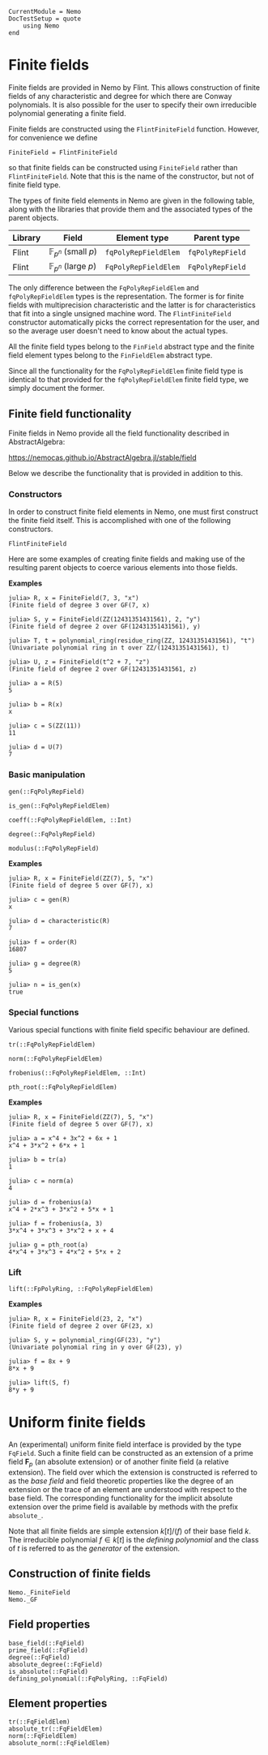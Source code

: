 ```@meta
CurrentModule = Nemo
DocTestSetup = quote
    using Nemo
end
```

# Finite fields

Finite fields are provided in Nemo by Flint. This allows construction of finite
fields of any characteristic and degree for which there are Conway polynomials.
It is also possible for the user to specify their own irreducible polynomial
generating a finite field.

Finite fields are constructed using the `FlintFiniteField` function. However,
for convenience we define

```
FiniteField = FlintFiniteField
```

so that finite fields can be constructed using `FiniteField` rather than
`FlintFiniteField`. Note that this is the name of the constructor, but not of
finite field type.

The types of finite field elements in Nemo are given in the following table,
along with the libraries that provide them and the associated types of the
parent objects.

 Library | Field                          | Element type  | Parent type
---------|--------------------------------|---------------|---------------------
Flint    | $\mathbb{F}_{p^n}$ (small $p$) | `fqPolyRepFieldElem`     | `fqPolyRepField`
Flint    | $\mathbb{F}_{p^n}$ (large $p$) | `FqPolyRepFieldElem`          | `FqPolyRepField`

The only difference between the `FqPolyRepFieldElem` and `fqPolyRepFieldElem` types is the representation.
The former is for finite fields with multiprecision characteristic and the
latter is for characteristics that fit into a single unsigned machine word. The
`FlintFiniteField` constructor automatically picks the correct representation
for the user, and so the average user doesn't need to know about the actual
types.

All the finite field types belong to the `FinField` abstract type and the
finite field element types belong to the `FinFieldElem` abstract type.

Since all the functionality for the `FqPolyRepFieldElem` finite field type is identical to that
provided for the `fqPolyRepFieldElem` finite field type, we simply document the former.

## Finite field functionality

Finite fields in Nemo provide all the field functionality described in AbstractAlgebra:

<https://nemocas.github.io/AbstractAlgebra.jl/stable/field>

Below we describe the functionality that is provided in addition to this.

### Constructors

In order to construct finite field elements in Nemo, one must first construct
the finite field itself. This is accomplished with one of the following
constructors.

```@docs
FlintFiniteField
```

Here are some examples of creating finite fields and making use of the
resulting parent objects to coerce various elements into those fields.

**Examples**

```jldoctest
julia> R, x = FiniteField(7, 3, "x")
(Finite field of degree 3 over GF(7, x)

julia> S, y = FiniteField(ZZ(12431351431561), 2, "y")
(Finite field of degree 2 over GF(12431351431561), y)

julia> T, t = polynomial_ring(residue_ring(ZZ, 12431351431561), "t")
(Univariate polynomial ring in t over ZZ/(12431351431561), t)

julia> U, z = FiniteField(t^2 + 7, "z")
(Finite field of degree 2 over GF(12431351431561, z)

julia> a = R(5)
5

julia> b = R(x)
x

julia> c = S(ZZ(11))
11

julia> d = U(7)
7
```

### Basic manipulation

```@docs
gen(::FqPolyRepField)
```

```@docs
is_gen(::FqPolyRepFieldElem)
```

```@docs
coeff(::FqPolyRepFieldElem, ::Int)
```

```@docs
degree(::FqPolyRepField)
```

```@docs
modulus(::FqPolyRepField)
```

**Examples**

```jldoctest
julia> R, x = FiniteField(ZZ(7), 5, "x")
(Finite field of degree 5 over GF(7), x)

julia> c = gen(R)
x

julia> d = characteristic(R)
7

julia> f = order(R)
16807

julia> g = degree(R)
5

julia> n = is_gen(x)
true
```

### Special functions

Various special functions with finite field specific behaviour are defined.

```@docs
tr(::FqPolyRepFieldElem)
```

```@docs
norm(::FqPolyRepFieldElem)
```

```@docs
frobenius(::FqPolyRepFieldElem, ::Int)
```

```@docs
pth_root(::FqPolyRepFieldElem)
```

**Examples**

```jldoctest
julia> R, x = FiniteField(ZZ(7), 5, "x")
(Finite field of degree 5 over GF(7), x)

julia> a = x^4 + 3x^2 + 6x + 1
x^4 + 3*x^2 + 6*x + 1

julia> b = tr(a)
1

julia> c = norm(a)
4

julia> d = frobenius(a)
x^4 + 2*x^3 + 3*x^2 + 5*x + 1

julia> f = frobenius(a, 3)
3*x^4 + 3*x^3 + 3*x^2 + x + 4

julia> g = pth_root(a)
4*x^4 + 3*x^3 + 4*x^2 + 5*x + 2
```

### Lift

```@docs
lift(::FpPolyRing, ::FqPolyRepFieldElem)
```

**Examples**

```jldoctest
julia> R, x = FiniteField(23, 2, "x")
(Finite field of degree 2 over GF(23, x)

julia> S, y = polynomial_ring(GF(23), "y")
(Univariate polynomial ring in y over GF(23), y)

julia> f = 8x + 9
8*x + 9

julia> lift(S, f)
8*y + 9
```

# Uniform finite fields

An (experimental) uniform finite field interface is provided by the type `FqField`.
Such a finite field can be constructed as an extension of a prime field
$\mathbf{F}_p$ (an absolute extension) or of another finite field (a relative
extension). The field over which the extension is constructed is referred to as the *base field*
and field theoretic properties like the degree of an extension or the trace of an element are understood with respect to the base field.
The corresponding functionality for the implicit absolute extension over the prime field is available
by methods with the prefix `absolute_`.

Note that all finite fields are simple extension $k[t]/(f)$ of their base field $k$.
The irreducible polynomial $f \in k[t]$ is the *defining polynomial* and the class of $t$ is referred
to as the *generator* of the extension.

## Construction of finite fields

```@docs
Nemo._FiniteField
Nemo._GF
```

## Field properties

```@docs
base_field(::FqField)
prime_field(::FqField)
degree(::FqField)
absolute_degree(::FqField)
is_absolute(::FqField)
defining_polynomial(::FqPolyRing, ::FqField)
```

## Element properties

```@docs
tr(::FqFieldElem)
absolute_tr(::FqFieldElem)
norm(::FqFieldElem)
absolute_norm(::FqFieldElem)
```
